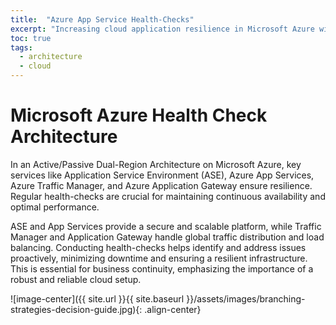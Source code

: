 ```yaml
---
title:  "Azure App Service Health-Checks"
excerpt: "Increasing cloud application resilience in Microsoft Azure with Traffic Managers, Application Gateways and App Services."
toc: true
tags:
  - architecture
  - cloud
---
```


# Microsoft Azure Health Check Architecture
In an Active/Passive Dual-Region Architecture on Microsoft Azure, key services like Application Service Environment (ASE), Azure App Services, Azure Traffic Manager, and Azure Application Gateway ensure resilience. Regular health-checks are crucial for maintaining continuous availability and optimal performance.

ASE and App Services provide a secure and scalable platform, while Traffic Manager and Application Gateway handle global traffic distribution and load balancing. Conducting health-checks helps identify and address issues proactively, minimizing downtime and ensuring a resilient infrastructure. This is essential for business continuity, emphasizing the importance of a robust and reliable cloud setup.

![image-center]({{ site.url }}{{ site.baseurl }}/assets/images/branching-strategies-decision-guide.jpg){: .align-center}

